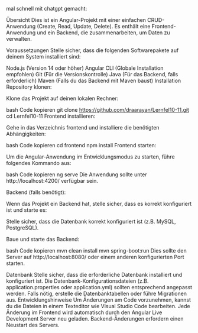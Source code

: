 mal schnell mit chatgpt gemacht:

Übersicht
Dies ist ein Angular-Projekt mit einer einfachen CRUD-Anwendung (Create, Read, Update, Delete). Es enthält eine Frontend-Anwendung und ein Backend, die zusammenarbeiten, um Daten zu verwalten.

Voraussetzungen
Stelle sicher, dass die folgenden Softwarepakete auf deinem System installiert sind:

Node.js (Version 14 oder höher)
Angular CLI (Globale Installation empfohlen)
Git (Für die Versionskontrolle)
Java (Für das Backend, falls erforderlich)
Maven (Falls du das Backend mit Maven baust)
Installation
Repository klonen:

Klone das Projekt auf deinen lokalen Rechner:

bash
Code kopieren
git clone https://github.com/draarayan/Lernfel10-11.git
cd Lernfel10-11
Frontend installieren:

Gehe in das Verzeichnis frontend und installiere die benötigten Abhängigkeiten:

bash
Code kopieren
cd frontend
npm install
Frontend starten:

Um die Angular-Anwendung im Entwicklungsmodus zu starten, führe folgendes Kommando aus:

bash
Code kopieren
ng serve
Die Anwendung sollte unter http://localhost:4200/ verfügbar sein.

Backend (falls benötigt):

Wenn das Projekt ein Backend hat, stelle sicher, dass es korrekt konfiguriert ist und starte es:

Stelle sicher, dass die Datenbank korrekt konfiguriert ist (z.B. MySQL, PostgreSQL).

Baue und starte das Backend:

bash
Code kopieren
mvn clean install
mvn spring-boot:run
Dies sollte den Server auf http://localhost:8080/ oder einem anderen konfigurierten Port starten.

Datenbank
Stelle sicher, dass die erforderliche Datenbank installiert und konfiguriert ist.
Die Datenbank-Konfigurationsdateien (z.B. application.properties oder application.yml) sollten entsprechend angepasst werden.
Falls nötig, erstelle die Datenbanktabellen oder führe Migrationen aus.
Entwicklungshinweise
Um Änderungen am Code vorzunehmen, kannst du die Dateien in einem Texteditor wie Visual Studio Code bearbeiten.
Jede Änderung im Frontend wird automatisch durch den Angular Live Development Server neu geladen.
Backend-Änderungen erfordern einen Neustart des Servers.
